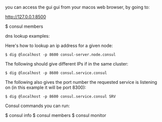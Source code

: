 

you can access the gui gui from your macos web browser, by going to:

http://127.0.0.1:8500 


$ consul members


dns lookup examples:

Here's how to lookup an ip address for a given node:

```
$ dig @localhost -p 8600 consul-server.node.consul
```

The following should give different IPs if in the same cluster:
```
$ dig @localhost -p 8600 consul.service.consul 
```
The following also gives the port number the requested service is listening on (in this example it will be port 8300):

```
$ dig @localhost -p 8600 consul.service.consul SRV 
```


Consul commands you can run:

$ consul info
$ consul members
$ consul monitor





